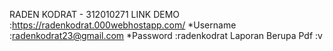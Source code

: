 RADEN KODRAT - 312010271
LINK DEMO :https://radenkodrat.000webhostapp.com/
*Username :radenkodrat23@gmail.com
*Password :radenkodrat
Laporan Berupa Pdf :v
